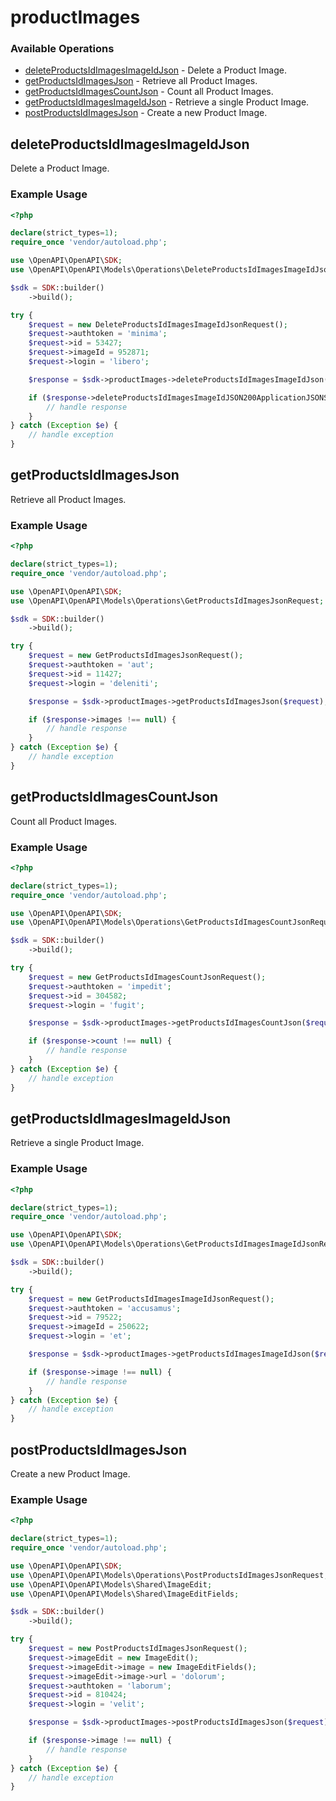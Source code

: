 # productImages

### Available Operations

* [deleteProductsIdImagesImageIdJson](#deleteproductsidimagesimageidjson) - Delete a Product Image.
* [getProductsIdImagesJson](#getproductsidimagesjson) - Retrieve all Product Images.
* [getProductsIdImagesCountJson](#getproductsidimagescountjson) - Count all Product Images.
* [getProductsIdImagesImageIdJson](#getproductsidimagesimageidjson) - Retrieve a single Product Image.
* [postProductsIdImagesJson](#postproductsidimagesjson) - Create a new Product Image.

## deleteProductsIdImagesImageIdJson

Delete a Product Image.

### Example Usage

```php
<?php

declare(strict_types=1);
require_once 'vendor/autoload.php';

use \OpenAPI\OpenAPI\SDK;
use \OpenAPI\OpenAPI\Models\Operations\DeleteProductsIdImagesImageIdJsonRequest;

$sdk = SDK::builder()
    ->build();

try {
    $request = new DeleteProductsIdImagesImageIdJsonRequest();
    $request->authtoken = 'minima';
    $request->id = 53427;
    $request->imageId = 952871;
    $request->login = 'libero';

    $response = $sdk->productImages->deleteProductsIdImagesImageIdJson($request);

    if ($response->deleteProductsIdImagesImageIdJSON200ApplicationJSONString !== null) {
        // handle response
    }
} catch (Exception $e) {
    // handle exception
}
```

## getProductsIdImagesJson

Retrieve all Product Images.

### Example Usage

```php
<?php

declare(strict_types=1);
require_once 'vendor/autoload.php';

use \OpenAPI\OpenAPI\SDK;
use \OpenAPI\OpenAPI\Models\Operations\GetProductsIdImagesJsonRequest;

$sdk = SDK::builder()
    ->build();

try {
    $request = new GetProductsIdImagesJsonRequest();
    $request->authtoken = 'aut';
    $request->id = 11427;
    $request->login = 'deleniti';

    $response = $sdk->productImages->getProductsIdImagesJson($request);

    if ($response->images !== null) {
        // handle response
    }
} catch (Exception $e) {
    // handle exception
}
```

## getProductsIdImagesCountJson

Count all Product Images.

### Example Usage

```php
<?php

declare(strict_types=1);
require_once 'vendor/autoload.php';

use \OpenAPI\OpenAPI\SDK;
use \OpenAPI\OpenAPI\Models\Operations\GetProductsIdImagesCountJsonRequest;

$sdk = SDK::builder()
    ->build();

try {
    $request = new GetProductsIdImagesCountJsonRequest();
    $request->authtoken = 'impedit';
    $request->id = 304582;
    $request->login = 'fugit';

    $response = $sdk->productImages->getProductsIdImagesCountJson($request);

    if ($response->count !== null) {
        // handle response
    }
} catch (Exception $e) {
    // handle exception
}
```

## getProductsIdImagesImageIdJson

Retrieve a single Product Image.

### Example Usage

```php
<?php

declare(strict_types=1);
require_once 'vendor/autoload.php';

use \OpenAPI\OpenAPI\SDK;
use \OpenAPI\OpenAPI\Models\Operations\GetProductsIdImagesImageIdJsonRequest;

$sdk = SDK::builder()
    ->build();

try {
    $request = new GetProductsIdImagesImageIdJsonRequest();
    $request->authtoken = 'accusamus';
    $request->id = 79522;
    $request->imageId = 250622;
    $request->login = 'et';

    $response = $sdk->productImages->getProductsIdImagesImageIdJson($request);

    if ($response->image !== null) {
        // handle response
    }
} catch (Exception $e) {
    // handle exception
}
```

## postProductsIdImagesJson

Create a new Product Image.

### Example Usage

```php
<?php

declare(strict_types=1);
require_once 'vendor/autoload.php';

use \OpenAPI\OpenAPI\SDK;
use \OpenAPI\OpenAPI\Models\Operations\PostProductsIdImagesJsonRequest;
use \OpenAPI\OpenAPI\Models\Shared\ImageEdit;
use \OpenAPI\OpenAPI\Models\Shared\ImageEditFields;

$sdk = SDK::builder()
    ->build();

try {
    $request = new PostProductsIdImagesJsonRequest();
    $request->imageEdit = new ImageEdit();
    $request->imageEdit->image = new ImageEditFields();
    $request->imageEdit->image->url = 'dolorum';
    $request->authtoken = 'laborum';
    $request->id = 810424;
    $request->login = 'velit';

    $response = $sdk->productImages->postProductsIdImagesJson($request);

    if ($response->image !== null) {
        // handle response
    }
} catch (Exception $e) {
    // handle exception
}
```
